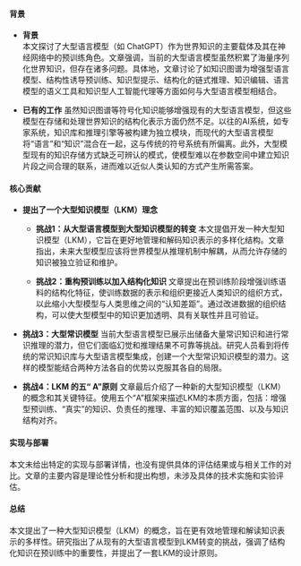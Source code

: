 #### 背景
- **背景**       
    本文探讨了大型语言模型（如 ChatGPT）作为世界知识的主要载体及其在神经网络中的预训练角色。文章强调，当前的大型语言模型虽然积累了海量序列化世界知识，但存在诸多问题。具体地，文章讨论了如知识图谱为增强型语言模型、结构性诱导预训练、知识型提示、结构化的链式推理、知识编辑、语言模型的语义工具和知识型人工智能代理等方面如何与大型语言模型相结合。

- **已有的工作**
    虽然知识图谱等符号化知识能够增强现有的大型语言模型，但这些模型在存储和处理世界知识的结构化表示方面仍然不足。以往的AI系统，如专家系统，知识库和推理引擎等被构建为独立模块，而现代的大型语言模型将“语言”和“知识”混合在一起，这与传统的符号系统有所偏离。此外，大型模型现有的知识存储方式缺乏可辨认的模式，使模型难以在参数空间中建立知识片段之间合理的联系，进而难以近似人类认知的方式产生所需答案。

#### 核心贡献
- **提出了一个大型知识模型（LKM）理念**
    - **挑战1：从大型语言模型到大型知识模型的转变**
        本文提倡开发一种大型知识模型（LKM），它旨在更好地管理和解码知识表示的多样化结构。文章指出，未来大型模型应该将世界模型从推理机制中解耦，从而允许存储的知识被独立验证和维护。

    - **挑战2：重构预训练以加入结构化知识**
        文章提出在预训练阶段增强训练语料的结构化特征，使训练数据的表示和组织更接近人类知识的组织方式，以此缩小大型模型与人类思维之间的“认知差距”。通过改进数据的组织结构，可以使大型模型中的知识更加透明、具有关联性并且可验证。

- **挑战3：大型常识模型**
    当前大型语言模型已展示出储备大量常识知识和进行常识推理的潜力，但它们面临幻觉和推理结果不可靠等挑战。研究人员看到将传统的常识知识库与大型语言模型集成，创建一个大型常识知识模型的潜力。这样的模型能结合两种方法各自的优势以克服其各自的局限。

- **挑战4：LKM 的五“ A”原则**
    文章最后介绍了一种新的大型知识模型（LKM）的概念和其关键特征。使用五个“A”框架来描述LKM的本质方面，包括：增强型预训练、“真实”的知识、负责任的推理、丰富的知识覆盖范围、以及与知识结构对齐。

#### 实现与部署
本文未给出特定的实现与部署详情，也没有提供具体的评估结果或与相关工作的对比。文章的主要内容是理论性分析和提出构想，未涉及具体的技术实施和实验评估。

#### 总结
本文提出了一种大型知识模型（LKM）的概念，旨在更有效地管理和解读知识表示的多样性。研究指出了从现有的大型语言模型到LKM转变的挑战，强调了结构化知识在预训练中的重要性，并提出了一套LKM的设计原则。